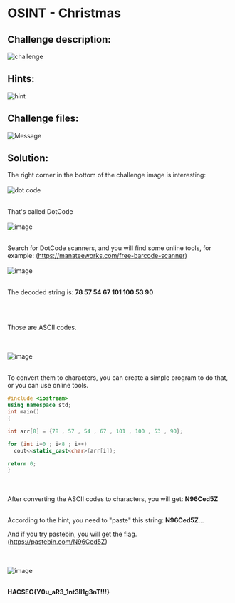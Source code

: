 # OSINT - Christmas



## Challenge description:
![challenge](https://user-images.githubusercontent.com/70543460/94372079-9f0ea980-0103-11eb-9c1a-455e40c1cb0c.png)

## Hints:
![hint](https://user-images.githubusercontent.com/70543460/94372091-ab930200-0103-11eb-8dd5-cbb3d637eaa0.png)

## Challenge files:
![Message](https://user-images.githubusercontent.com/70543460/94372103-bd74a500-0103-11eb-9906-0c6fe94a85b4.png)

## Solution:

The right corner in the bottom of the challenge image is interesting:
<br/><br/>
![dot code](https://user-images.githubusercontent.com/70543460/94372254-be5a0680-0104-11eb-9681-7f490873b38e.png)
<br/><br/>

That's called DotCode
<br/><br/>
![image](https://user-images.githubusercontent.com/70543460/94372312-1bee5300-0105-11eb-80f5-699c52116715.png)
<br/><br/>

Search for DotCode scanners, and you will find some online tools, for example: (https://manateeworks.com/free-barcode-scanner)
<br/><br/>
![image](https://user-images.githubusercontent.com/70543460/94372375-8dc69c80-0105-11eb-839b-45d2e7303f0a.png)
<br/><br/>

The decoded string is: **78 57 54 67 101 100 53 90**

<br/><br/>

Those are ASCII codes.

<br/><br/>
![image](https://user-images.githubusercontent.com/70543460/94372622-ec8d1580-0107-11eb-9900-727e7498ff00.png)
<br/><br/>

To convert them to characters, you can create a simple program to do that, or you can use online tools.

```C++
#include <iostream>
using namespace std;
int main()
{

int arr[8] = {78 , 57 , 54 , 67 , 101 , 100 , 53 , 90};

for (int i=0 ; i<8 ; i++)
  cout<<static_cast<char>(arr[i]);

return 0;
}
```

<br/><br/>
After converting the ASCII codes to characters, you will get: **N96Ced5Z**
<br/><br/>

According to the hint, you need to "paste" this string: **N96Ced5Z**...

And if you try pastebin, you will get the flag. (https://pastebin.com/N96Ced5Z)

<br/><br/>
![image](https://user-images.githubusercontent.com/70543460/94372737-ed727700-0108-11eb-9333-1c29a8c2da44.png)
<br/><br/>

**HACSEC{Y0u_aR3_1nt3ll1g3nT!!!}**
